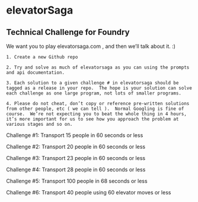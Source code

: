 # elevatorSaga
Technical Challenge for Foundry
-----------------------------------

We want you to play elevatorsaga.com , and then we’ll talk about it.  :)

    1. Create a new Github repo

    2. Try and solve as much of elevatorsaga as you can using the prompts and api documentation.

    3. Each solution to a given challenge # in elevatorsaga should be tagged as a release in your repo.  The hope is your solution can solve each challenge as one large program, not lots of smaller programs.

    4. Please do not cheat, don’t copy or reference pre-written solutions from other people, etc ( we can tell ).  Normal Googling is fine of course.  We’re not expecting you to beat the whole thing in 4 hours, it’s more important for us to see how you approach the problem at various stages and so on.


Challenge #1: Transport 15 people in 60 seconds or less

Challenge #2: Transport 20 people in 60 seconds or less

Challenge #3: Transport 23 people in 60 seconds or less

Challenge #4: Transport 28 people in 60 seconds or less

Challenge #5: Transport 100 people in 68 seconds or less

Challenge #6: Transport 40 people using 60 elevator moves or less
